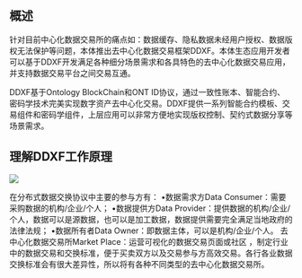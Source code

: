 


## 概述

针对目前中心化数据交易所的痛点如：数据缓存、隐私数据未经用户授权、数据版权无法保护等问题，本体推出去中心化数据交易框架DDXF。本体生态应用开发者可以基于DDXF开发满足各种细分场景需求和各具特色的去中心化数据交易应用，并支持数据交易平台之间交易互通。

DDXF基于Ontology BlockChain和ONT ID协议，通过一致性账本、智能合约、密码学技术完美实现数字资产去中心化交易。DDXF提供一系列智能合约模板、交易组件和密码学组件，上层应用可以非常方便地实现版权控制、契约式数据分享等场景需求。


## 理解DDXF工作原理

![](http://on-img.com/chart_image/5b9b529de4b0fe81b63605f9.png)

在分布式数据交换协议中主要的参与方有：
•数据需求方Data Consumer：需要采购数据的机构/企业/个人；
•数据提供方Data Provider：提供数据的机构/企业/个人，数据可以是源数据，也可以是加工数据，数据提供需要完全满足当地政府的法律法规；
•数据所有者Data Owner：即数据主体，可以是机构/企业/个人。
去中心化数据交易所Market Place：运营可视化的数据交易页面或社区 ，制定行业中的数据交易和交换标准，便于买卖双方以及交易参与方高效交易。各行各业数据交换标准会有很大差异性，所以将有各种不同类型的去中心化数据交易所。
